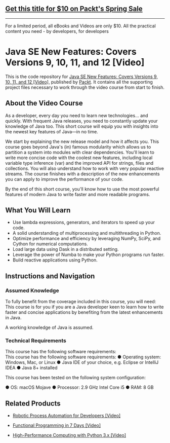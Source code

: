 ## [Get this title for $10 on Packt's Spring Sale](https://www.packt.com/V12804?utm_source=github&utm_medium=packt-github-repo&utm_campaign=spring_10_dollar_2022)
-----
For a limited period, all eBooks and Videos are only $10. All the practical content you need \- by developers, for developers

# Java SE New Features: Covers Versions 9, 10, 11, and 12 [Video]
This is the code repository for [Java SE New Features: Covers Versions 9, 10, 11, and 12 [Video]](https://www.packtpub.com/application-development/java-se-new-features-covers-versions-9-10-11-and-12-video?utm_source=github&utm_medium=repository&utm_campaign=9781789610062), published by [Packt](https://www.packtpub.com/?utm_source=github). It contains all the supporting project files necessary to work through the video course from start to finish.
## About the Video Course
As a developer, every day you need to learn new technologies… and quickly. With frequent Java releases, you need to constantly update your knowledge of Java too. This short course will equip you with insights into the newest key features of Java—in no time. 

We start by explaining the new release model and how it affects you. This course goes beyond Java's (in) famous modularity which allows us to partition a system into modules with clear dependencies. You'll learn to write more concise code with the coolest new features, including local variable type inference (var) and the improved API for strings, files and collections. You will also understand how to work with very popular reactive streams. The course finishes with a description of the new enhancements you can apply to improve the performance of your code.

By the end of this short course, you'll know how to use the most powerful features of modern Java to write faster and more readable programs.

<H2>What You Will Learn</H2>
<DIV class=book-info-will-learn-text>
<UL>
<LI>Use lambda expressions, generators, and iterators to speed up your code. 
<LI>A solid understanding of multiprocessing and multithreading in Python. 
<LI>Optimize performance and efficiency by leveraging NumPy, SciPy, and Cython for numerical computations. 
<LI>Load large data using Dask in a distributed setting. 
<LI>Leverage the power of Numba to make your Python programs run faster. 
<LI>Build reactive applications using Python. </LI></UL></DIV>

## Instructions and Navigation
### Assumed Knowledge
To fully benefit from the coverage included in this course, you will need:<br/>
This course is for you if you are a Java developer keen to learn how to write faster and concise applications by benefiting from the latest enhancements in Java. 

A working knowledge of Java is assumed.
### Technical Requirements
This course has the following software requirements:<br/>
This course has the following software requirements:
● Operating system: Windows, Mac, or Linux
● Java IDE of your choice, e.g. Eclipse or IntelliJ IDEA
● Java 8+ installed

This course has been tested on the following system configuration:

● OS: macOS Mojave
● Processor: 2.9 GHz Intel Core i5
● RAM: 8 GB



## Related Products
* [Robotic Process Automation for Developers [Video]](https://www.packtpub.com/business/robotic-process-automation-developers-video?utm_source=github&utm_medium=repository&utm_campaign=9781789139488)

* [Functional Programming in 7 Days [Video]](https://www.packtpub.com/application-development/functional-programming-7-days-video?utm_source=github&utm_medium=repository&utm_campaign=9781788990295)

* [High-Performance Computing with Python 3.x [Video]](https://www.packtpub.com/application-development/high-performance-computing-python-3x-video?utm_source=github&utm_medium=repository&utm_campaign=9781789956252)


